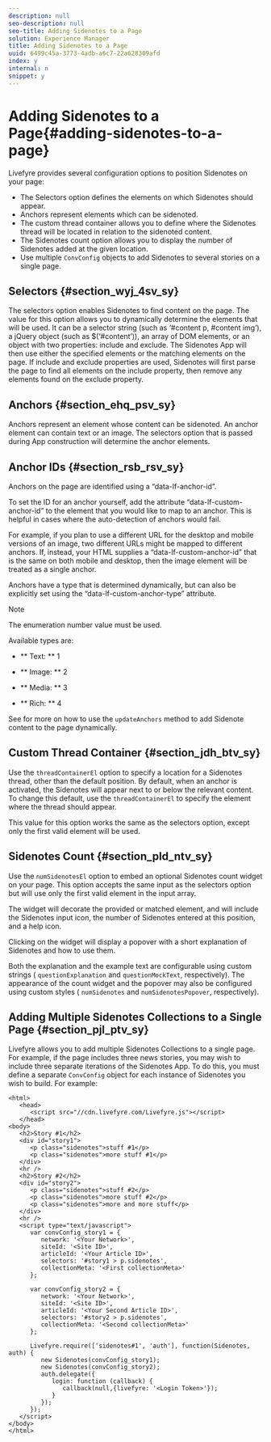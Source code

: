 ```yaml
---
description: null
seo-description: null
seo-title: Adding Sidenotes to a Page
solution: Experience Manager
title: Adding Sidenotes to a Page
uuid: 6499c45a-3773-4adb-a6c7-22a628309afd
index: y
internal: n
snippet: y
---
```


# Adding Sidenotes to a Page{#adding-sidenotes-to-a-page}

<a id="section_tzl_qpv_sy"></a>

Livefyre provides several configuration options to position Sidenotes on your page:

* The Selectors option defines the elements on which Sidenotes should appear.
* Anchors represent elements which can be sidenoted.
* The custom thread container allows you to define where the Sidenotes thread will be located in relation to the sidenoted content.
* The Sidenotes count option allows you to display the number of Sidenotes added at the given location.
* Use multiple `ConvConfig` objects to add Sidenotes to several stories on a single page.

## Selectors {#section_wyj_4sv_sy}

The selectors option enables Sidenotes to find content on the page. The value for this option allows you to dynamically determine the elements that will be used. It can be a selector string (such as ‘#content p, #content img’), a jQuery object (such as $(‘#content’)), an array of DOM elements, or an object with two properties: include and exclude. The Sidenotes App will then use either the specified elements or the matching elements on the page. If include and exclude properties are used, Sidenotes will first parse the page to find all elements on the include property, then remove any elements found on the exclude property.

## Anchors {#section_ehq_psv_sy}

Anchors represent an element whose content can be sidenoted. An anchor element can contain text or an image. The selectors option that is passed during App construction will determine the anchor elements.

## Anchor IDs {#section_rsb_rsv_sy}

Anchors on the page are identified using a “data-lf-anchor-id”.

To set the ID for an anchor yourself, add the attribute “data-lf-custom-anchor-id” to the element that you would like to map to an anchor. This is helpful in cases where the auto-detection of anchors would fail.

For example, if you plan to use a different URL for the desktop and mobile versions of an image, two different URLs might be mapped to different anchors. If, instead, your HTML supplies a “data-lf-custom-anchor-id” that is the same on both mobile and desktop, then the image element will be treated as a single anchor.

Anchors have a type that is determined dynamically, but can also be explicitly set using the “data-lf-custom-anchor-type” attribute.

>[!NOTE]
>
>The enumeration number value must be used.

Available types are:

* ** Text: ** 1

* ** Image: ** 2

* ** Media: ** 3

* ** Rich: ** 4

See [](r_updateAnchors_method.md#r_updateAnchors_method) for more on how to use the `updateAnchors` method to add Sidenote content to the page dynamically.

## Custom Thread Container {#section_jdh_btv_sy}

Use the `threadContainerEl` option to specify a location for a Sidenotes thread, other than the default position. By default, when an anchor is activated, the Sidenotes will appear next to or below the relevant content. To change this default, use the `threadContainerEl` to specify the element where the thread should appear.

This value for this option works the same as the selectors option, except only the first valid element will be used.

## Sidenotes Count {#section_pld_ntv_sy}

Use the `numSidenotesEl` option to embed an optional Sidenotes count widget on your page. This option accepts the same input as the selectors option but will use only the first valid element in the input array.

The widget will decorate the provided or matched element, and will include the Sidenotes input icon, the number of Sidenotes entered at this position, and a help icon.

Clicking on the widget will display a popover with a short explanation of Sidenotes and how to use them.

Both the explanation and the example text are configurable using custom strings ( `questionExplanation` and `questionMockText`, respectively). The appearance of the count widget and the popover may also be configured using custom styles ( `numSidenotes` and `numSidenotesPopover`, respectively).

## Adding Multiple Sidenotes Collections to a Single Page {#section_pjl_ptv_sy}

Livefyre allows you to add multiple Sidenotes Collections to a single page. For example, if the page includes three news stories, you may wish to include three separate iterations of the Sidenotes App. To do this, you must define a separate `ConvConfig` object for each instance of Sidenotes you wish to build. For example: 

```
<html> 
   <head> 
      <script src="//cdn.livefyre.com/Livefyre.js"></script> 
   </head> 
<body> 
   <h2>Story #1</h2> 
   <div id="story1"> 
      <p class="sidenotes">stuff #1</p> 
      <p class="sidenotes">more stuff #1</p> 
   </div> 
   <hr /> 
   <h2>Story #2</h2> 
   <div id="story2"> 
      <p class="sidenotes">stuff #2</p> 
      <p class="sidenotes">more stuff #2</p> 
      <p class="sidenotes">more and more stuff</p> 
   </div> 
   <hr /> 
   <script type="text/javascript"> 
      var convConfig_story1 = { 
         network: '<Your Network>', 
         siteId: '<Site ID>', 
         articleId: '<Your Article ID>', 
         selectors: '#story1 > p.sidenotes', 
         collectionMeta: '<First collectionMeta>' 
      }; 
  
      var convConfig_story2 = { 
         network: '<Your Network>', 
         siteId: '<Site ID>', 
         articleId: '<Your Second Article ID>', 
         selectors: '#story2 > p.sidenotes', 
         collectionMeta: '<Second collectionMeta>' 
      }; 
  
      Livefyre.require(['sidenotes#1', 'auth'], function(Sidenotes, auth) { 
         new Sidenotes(convConfig_story1); 
         new Sidenotes(convConfig_story2); 
         auth.delegate({ 
            login: function (callback) { 
               callback(null,{livefyre: '<Login Token>'}); 
            } 
         }); 
      }); 
   </script> 
</body> 
</html>
```

